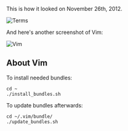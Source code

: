This is how it looked on November 26th, 2012.

![Terms](http://i.imgur.com/b4fsS.png)


And here's another screenshot of Vim:

![Vim](http://i.imgur.com/oYPAQ.png)

## About Vim

To install needed bundles:

~~~
cd ~
./install_bundles.sh
~~~

To update bundles afterwards:

~~~
cd ~/.vim/bundle/
./update_bundles.sh
~~~
